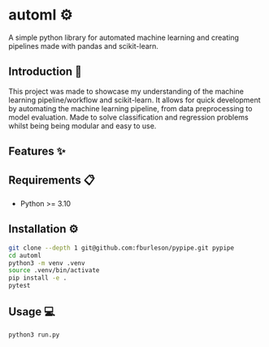 # automl :gear:
A simple python library for automated machine learning and creating pipelines made with pandas and scikit-learn.

## Introduction :book:
This project was made to showcase my understanding of the machine learning pipeline/workflow and scikit-learn. It allows for quick development by automating the machine learning pipeline, from data preprocessing to model evaluation. Made to solve classification and regression problems whilst being being modular and easy to use.

## Features :sparkles:

## Requirements :clipboard:
- Python >= 3.10

## Installation :gear:
```bash
git clone --depth 1 git@github.com:fburleson/pypipe.git pypipe
cd automl
python3 -m venv .venv
source .venv/bin/activate 
pip install -e .
pytest
```

## Usage :computer:
```bash
python3 run.py
```

